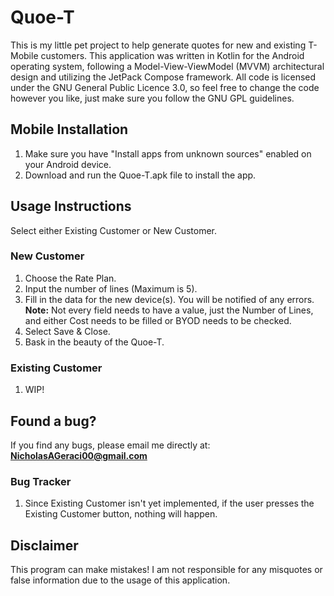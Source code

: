 # Quoe-T

This is my little pet project to help generate quotes for new and existing T-Mobile customers. This application was written in Kotlin for the Android operating system,
following a Model-View-ViewModel (MVVM) architectural design and utilizing the JetPack Compose framework.
All code is licensed under the GNU General Public Licence 3.0, so feel free to change the code however you like, just make sure 
you follow the GNU GPL guidelines.

## Mobile Installation
1) Make sure you have "Install apps from unknown sources" enabled on your Android device.
2) Download and run the Quoe-T.apk file to install the app.

## Usage Instructions
Select either Existing Customer or New Customer.

### New Customer
1) Choose the Rate Plan.
2) Input the number of lines (Maximum is 5).
3) Fill in the data for the new device(s). You will be notified of any errors.<br/>
**Note:** Not every field needs to have a value, just the Number of Lines, and either Cost needs to be filled or BYOD needs to be checked.
4) Select Save & Close.
5) Bask in the beauty of the Quoe-T.

### Existing Customer
1) WIP!

## Found a bug?
If you find any bugs, please email me directly at:<br/>
**NicholasAGeraci00@gmail.com**

### Bug Tracker
1) Since Existing Customer isn't yet implemented, if the user presses the Existing Customer button, nothing will happen.

## Disclaimer
This program can make mistakes! I am not responsible for any misquotes or false information due to the usage of this application.

